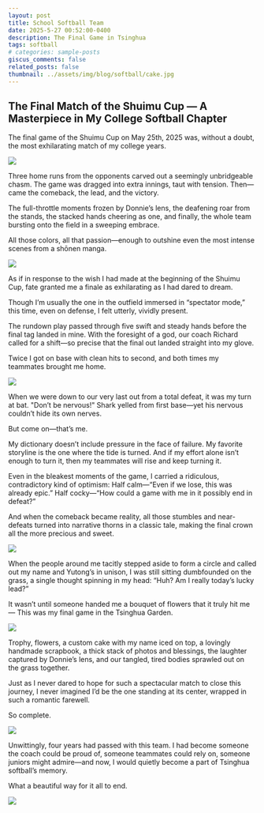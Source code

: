 ```yaml
---
layout: post
title: School Softball Team
date: 2025-5-27 00:52:00-0400
description: The Final Game in Tsinghua
tags: softball
# categories: sample-posts
giscus_comments: false
related_posts: false
thumbnail: ../assets/img/blog/softball/cake.jpg
---
```


## The Final Match of the Shuimu Cup — A Masterpiece in My College Softball Chapter

The final game of the Shuimu Cup on May 25th, 2025 was, without a doubt, the most exhilarating match of my college years.

![](../assets/img/blog/softball/teamline.jpg)

Three home runs from the opponents carved out a seemingly unbridgeable chasm. The game was dragged into extra innings, taut with tension. Then—came the comeback, the lead, and the victory.

The full-throttle moments frozen by Donnie’s lens, the deafening roar from the stands, the stacked hands cheering as one, and finally, the whole team bursting onto the field in a sweeping embrace.

All those colors, all that passion—enough to outshine even the most intense scenes from a shōnen manga.

![](../assets/img/blog/softball/scoreboard.jpg)

As if in response to the wish I had made at the beginning of the Shuimu Cup, fate granted me a finale as exhilarating as I had dared to dream.

Though I’m usually the one in the outfield immersed in “spectator mode,” this time, even on defense, I felt utterly, vividly present.

The rundown play passed through five swift and steady hands before the final tag landed in mine. With the foresight of a god, our coach Richard called for a shift—so precise that the final out landed straight into my glove.

Twice I got on base with clean hits to second, and both times my teammates brought me home.

![](../assets/img/blog/softball/tag.jpg)

When we were down to our very last out from a total defeat, it was my turn at bat. "Don’t be nervous!" Shark yelled from first base—yet his nervous couldn’t hide its own nerves.

But come on—that’s me.

My dictionary doesn’t include pressure in the face of failure. My favorite storyline is the one where the tide is turned. And if my effort alone isn’t enough to turn it, then my teammates will rise and keep turning it.

Even in the bleakest moments of the game, I carried a ridiculous, contradictory kind of optimism:
Half calm—“Even if we lose, this was already epic.”
Half cocky—“How could a game with me in it possibly end in defeat?”

And when the comeback became reality, all those stumbles and near-defeats turned into narrative thorns in a classic tale, making the final crown all the more precious and sweet.

![](../assets/img/blog/softball/tangle.jpg)

When the people around me tacitly stepped aside to form a circle and called out my name and Yutong’s in unison, I was still sitting dumbfounded on the grass, a single thought spinning in my head:
“Huh? Am I really today’s lucky lead?”

It wasn’t until someone handed me a bouquet of flowers that it truly hit me—
This was my final game in the Tsinghua Garden.

![](../assets/img/blog/softball/book1.jpg)

Trophy, flowers, a custom cake with my name iced on top, a lovingly handmade scrapbook, a thick stack of photos and blessings, the laughter captured by Donnie’s lens, and our tangled, tired bodies sprawled out on the grass together.

Just as I never dared to hope for such a spectacular match to close this journey, I never imagined I’d be the one standing at its center, wrapped in such a romantic farewell. 

So complete.

![](../assets/img/blog/softball/book2.jpg)

Unwittingly, four years had passed with this team. I had become someone the coach could be proud of, someone teammates could rely on, someone juniors might admire—and now, I would quietly become a part of Tsinghua softball’s memory.

What a beautiful way for it all to end.

![](../assets/img/blog/softball/glove_photos.jpg)